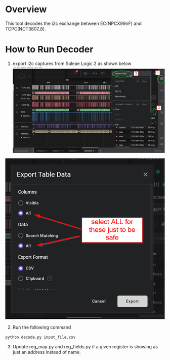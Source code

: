 # Overview
This tool decodes the i2c exchange between EC(NPCX99nF) and TCPC(NCT3807_8).


# How to Run Decoder
1. export i2c captures from Saleae Logic 2 as shown below
![bla](docs/screen_shot_export_table.png)

![bla](docs/screen_shot_export_table_options.png)

2. Run the following command
```
python decode.py input_file.csv
```

3. Update reg_map.py and reg_fields.py if a given register is showing as just an address instead of name.